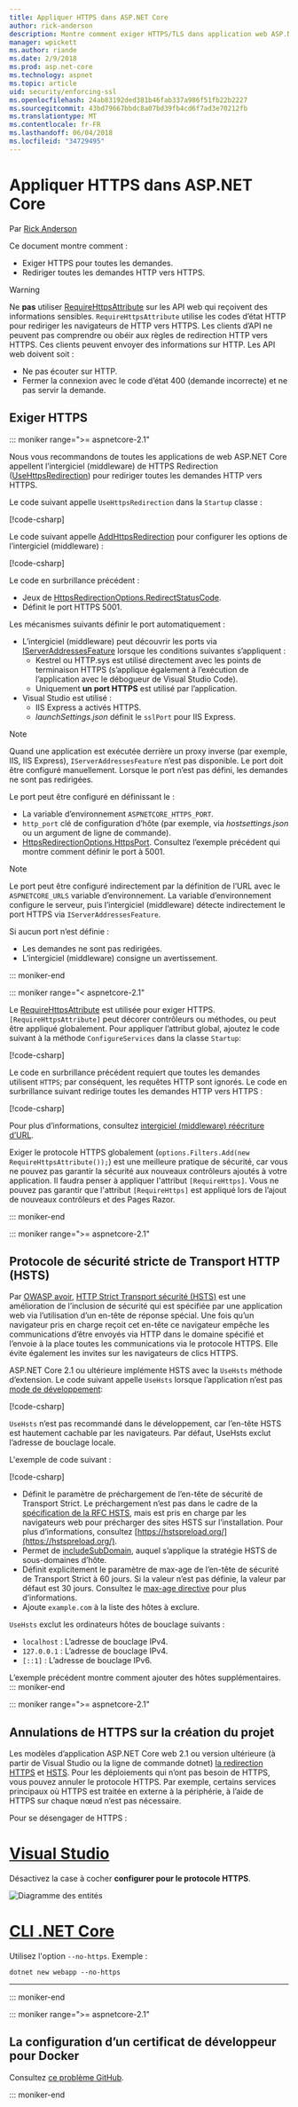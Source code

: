 ```yaml
---
title: Appliquer HTTPS dans ASP.NET Core
author: rick-anderson
description: Montre comment exiger HTTPS/TLS dans application web ASP.NET Core.
manager: wpickett
ms.author: riande
ms.date: 2/9/2018
ms.prod: asp.net-core
ms.technology: aspnet
ms.topic: article
uid: security/enforcing-ssl
ms.openlocfilehash: 24ab83192ded381b46fab337a986f51fb22b2227
ms.sourcegitcommit: 43bd79667bbdc8a07bd39fb4cd6f7ad3e70212fb
ms.translationtype: MT
ms.contentlocale: fr-FR
ms.lasthandoff: 06/04/2018
ms.locfileid: "34729495"
---
```

# <a name="enforce-https-in-aspnet-core"></a>Appliquer HTTPS dans ASP.NET Core

Par [Rick Anderson](https://twitter.com/RickAndMSFT)

Ce document montre comment :

* Exiger HTTPS pour toutes les demandes.
* Rediriger toutes les demandes HTTP vers HTTPS.

> [!WARNING]
> Ne **pas** utiliser [RequireHttpsAttribute](/dotnet/api/microsoft.aspnetcore.mvc.requirehttpsattribute) sur les API web qui reçoivent des informations sensibles. `RequireHttpsAttribute` utilise les codes d’état HTTP pour rediriger les navigateurs de HTTP vers HTTPS. Les clients d’API ne peuvent pas comprendre ou obéir aux règles de redirection HTTP vers HTTPS. Ces clients peuvent envoyer des informations sur HTTP. Les API web doivent soit :
>
> * Ne pas écouter sur HTTP.
> * Fermer la connexion avec le code d’état 400 (demande incorrecte) et ne pas servir la demande.

<a name="require"></a>
## <a name="require-https"></a>Exiger HTTPS

::: moniker range=">= aspnetcore-2.1"

Nous vous recommandons de toutes les applications de web ASP.NET Core appellent l’intergiciel (middleware) de HTTPS Redirection ([UseHttpsRedirection](/dotnet/api/microsoft.aspnetcore.builder.httpspolicybuilderextensions.usehttpsredirection)) pour rediriger toutes les demandes HTTP vers HTTPS.

Le code suivant appelle `UseHttpsRedirection` dans la `Startup` classe :

[!code-csharp[](enforcing-ssl/sample/Startup.cs?name=snippet1&highlight=13)]

Le code suivant appelle [AddHttpsRedirection](/dotnet/api/microsoft.aspnetcore.builder.httpsredirectionservicesextensions.addhttpsredirection) pour configurer les options de l’intergiciel (middleware) :

[!code-csharp[](enforcing-ssl/sample/Startup.cs?name=snippet2&highlight=14-99)]

Le code en surbrillance précédent :

* Jeux de [HttpsRedirectionOptions.RedirectStatusCode](/dotnet/api/microsoft.aspnetcore.httpspolicy.httpsredirectionoptions.redirectstatuscode).
* Définit le port HTTPS 5001.

Les mécanismes suivants définir le port automatiquement :

* L’intergiciel (middleware) peut découvrir les ports via [IServerAddressesFeature](/dotnet/api/microsoft.aspnetcore.hosting.server.features.iserveraddressesfeature) lorsque les conditions suivantes s’appliquent :
  - Kestrel ou HTTP.sys est utilisé directement avec les points de terminaison HTTPS (s’applique également à l’exécution de l’application avec le débogueur de Visual Studio Code).
  - Uniquement **un port HTTPS** est utilisé par l’application.
* Visual Studio est utilisé :
  - IIS Express a activés HTTPS.
  - *launchSettings.json* définit le `sslPort` pour IIS Express.

> [!NOTE]
> Quand une application est exécutée derrière un proxy inverse (par exemple, IIS, IIS Express), `IServerAddressesFeature` n’est pas disponible. Le port doit être configuré manuellement. Lorsque le port n’est pas défini, les demandes ne sont pas redirigées.

Le port peut être configuré en définissant le :

* La variable d’environnement `ASPNETCORE_HTTPS_PORT`.
* `http_port` clé de configuration d’hôte (par exemple, via *hostsettings.json* ou un argument de ligne de commande).
* [HttpsRedirectionOptions.HttpsPort](/dotnet/api/microsoft.aspnetcore.httpspolicy.httpsredirectionoptions.httpsport). Consultez l’exemple précédent qui montre comment définir le port à 5001.

> [!NOTE]
> Le port peut être configuré indirectement par la définition de l’URL avec le `ASPNETCORE_URLS` variable d’environnement. La variable d’environnement configure le serveur, puis l’intergiciel (middleware) détecte indirectement le port HTTPS via `IServerAddressesFeature`.

Si aucun port n’est définie :

* Les demandes ne sont pas redirigées.
* L’intergiciel (middleware) consigne un avertissement.

::: moniker-end

::: moniker range="< aspnetcore-2.1"

Le [RequireHttpsAttribute](/dotnet/api/microsoft.aspnetcore.mvc.requirehttpsattribute) est utilisée pour exiger HTTPS. `[RequireHttpsAttribute]` peut décorer contrôleurs ou méthodes, ou peut être appliqué globalement. Pour appliquer l’attribut global, ajoutez le code suivant à la méthode `ConfigureServices` dans la classe `Startup`: 

[!code-csharp[](authentication/accconfirm/sample/WebApp1/Startup.cs?name=snippet2&highlight=4-999)]

Le code en surbrillance précédent requiert que toutes les demandes utilisent `HTTPS`; par conséquent, les requêtes HTTP sont ignorés. Le code en surbrillance suivant redirige toutes les demandes HTTP vers HTTPS :

[!code-csharp[](authentication/accconfirm/sample/WebApp1/Startup.cs?name=snippet_AddRedirectToHttps&highlight=7-999)]

Pour plus d’informations, consultez [intergiciel (middleware) réécriture d’URL](xref:fundamentals/url-rewriting).

Exiger le protocole HTTPS globalement (`options.Filters.Add(new RequireHttpsAttribute());`) est une meilleure pratique de sécurité, car vous ne pouvez pas garantir la sécurité aux nouveaux contrôleurs ajoutés à votre application. Il faudra penser à appliquer l'attribut `[RequireHttps]`. Vous ne pouvez pas garantir que l'attribut `[RequireHttps]` est appliqué lors de l’ajout de nouveaux contrôleurs et des Pages Razor.

::: moniker-end

::: moniker range=">= aspnetcore-2.1"

<a name="hsts"></a>
## <a name="http-strict-transport-security-protocol-hsts"></a>Protocole de sécurité stricte de Transport HTTP (HSTS)

Par [OWASP avoir](https://www.owasp.org/index.php/About_The_Open_Web_Application_Security_Project), [HTTP Strict Transport sécurité (HSTS)](https://www.owasp.org/index.php/HTTP_Strict_Transport_Security_Cheat_Sheet) est une amélioration de l’inclusion de sécurité qui est spécifiée par une application web via l’utilisation d’un en-tête de réponse spécial. Une fois qu’un navigateur pris en charge reçoit cet en-tête ce navigateur empêche les communications d’être envoyés via HTTP dans le domaine spécifié et l’envoie à la place toutes les communications via le protocole HTTPS. Elle évite également les invites sur les navigateurs de clics HTTPS.

ASP.NET Core 2.1 ou ultérieure implémente HSTS avec la `UseHsts` méthode d’extension. Le code suivant appelle `UseHsts` lorsque l’application n’est pas [mode de développement](xref:fundamentals/environments):

[!code-csharp[](enforcing-ssl/sample/Startup.cs?name=snippet1&highlight=10)]

`UseHsts` n’est pas recommandé dans le développement, car l’en-tête HSTS est hautement cachable par les navigateurs. Par défaut, UseHsts exclut l’adresse de bouclage locale.

L'exemple de code suivant :

[!code-csharp[](enforcing-ssl/sample/Startup.cs?name=snippet2&highlight=5-12)]

* Définit le paramètre de préchargement de l’en-tête de sécurité de Transport Strict. Le préchargement n’est pas dans le cadre de la [spécification de la RFC HSTS](https://tools.ietf.org/html/rfc6797), mais est pris en charge par les navigateurs web pour précharger des sites HSTS sur l’installation. Pour plus d’informations, consultez [https://hstspreload.org/](https://hstspreload.org/).
* Permet de [includeSubDomain](https://tools.ietf.org/html/rfc6797#section-6.1.2), auquel s’applique la stratégie HSTS de sous-domaines d’hôte. 
* Définit explicitement le paramètre de max-age de l’en-tête de sécurité de Transport Strict à 60 jours. Si la valeur n’est pas définie, la valeur par défaut est 30 jours. Consultez le [max-age directive](https://tools.ietf.org/html/rfc6797#section-6.1.1) pour plus d’informations.
* Ajoute `example.com` à la liste des hôtes à exclure.

`UseHsts` exclut les ordinateurs hôtes de bouclage suivants :

* `localhost` : L’adresse de bouclage IPv4.
* `127.0.0.1` : L’adresse de bouclage IPv4.
* `[::1]` : L’adresse de bouclage IPv6.

L’exemple précédent montre comment ajouter des hôtes supplémentaires.
::: moniker-end

::: moniker range=">= aspnetcore-2.1"

<a name="https"></a>
## <a name="opt-out-of-https-on-project-creation"></a>Annulations de HTTPS sur la création du projet

Les modèles d’application ASP.NET Core web 2.1 ou version ultérieure (à partir de Visual Studio ou la ligne de commande dotnet) [la redirection HTTPS](#require) et [HSTS](#hsts). Pour les déploiements qui n’ont pas besoin de HTTPS, vous pouvez annuler le protocole HTTPS. Par exemple, certains services principaux où HTTPS est traitée en externe à la périphérie, à l’aide de HTTPS sur chaque nœud n’est pas nécessaire.

Pour se désengager de HTTPS :

# <a name="visual-studiotabvisual-studio"></a>[Visual Studio](#tab/visual-studio) 

Désactivez la case à cocher **configurer pour le protocole HTTPS**.

![Diagramme des entités](enforcing-ssl/_static/out.png)

#   <a name="net-core-clitabnetcore-cli"></a>[CLI .NET Core](#tab/netcore-cli) 

Utilisez l'option `--no-https`. Exemple :

```console
dotnet new webapp --no-https
```

---

::: moniker-end

::: moniker range=">= aspnetcore-2.1"

## <a name="how-to-setup-a-developer-certificate-for-docker"></a>La configuration d’un certificat de développeur pour Docker

Consultez [ce problème GitHub](https://github.com/aspnet/Docs/issues/6199).

::: moniker-end
